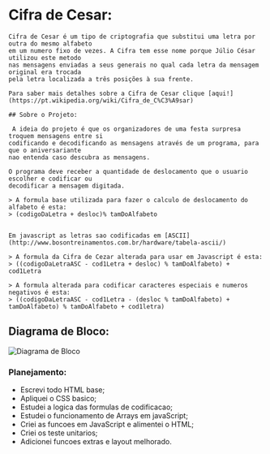 # Cifra de Cesar:

``` 
Cifra de Cesar é um tipo de criptografia que substitui uma letra por outra do mesmo alfabeto  
em um numero fixo de vezes. A Cifra tem esse nome porque Júlio César utilizou este metodo   
nas mensagens enviadas a seus generais no qual cada letra da mensagem original era trocada     
pela letra localizada a três posições à sua frente.

Para saber mais detalhes sobre a Cifra de Cesar clique [aqui!](https://pt.wikipedia.org/wiki/Cifra_de_C%C3%A9sar)  

## Sobre o Projeto: 

 A ideia do projeto é que os organizadores de uma festa surpresa troquem mensagens entre si     
codificando e decodificando as mensagens através de um programa, para que o aniversariante   
nao entenda caso descubra as mensagens.  

O programa deve receber a quantidade de deslocamento que o usuario escolher e codificar ou  
decodificar a mensagem digitada.    

> A formula base utilizada para fazer o calculo de deslocamento do alfabeto é esta:      
> (codigoDaLetra + desloc)% tamDoAlfabeto  


Em javascript as letras sao codificadas em [ASCII](http://www.bosontreinamentos.com.br/hardware/tabela-ascii/)   

> A formula da Cifra de Cezar alterada para usar em Javascript é esta:  
> ((codigoDaLetraASC - cod1Letra + desloc) % tamDoAlfabeto) + cod1Letra

> A formula alterada para codificar caracteres especiais e numeros negativos é esta:  
> ((codigoDaLetraASC - cod1Letra - (desloc % tamDoAlfabeto) + tamDoAlfabeto) % tamDoAlfabeto + cod1letra)
``` 
  
## Diagrama de Bloco:

![Diagrama de Bloco](https://github.com/faalbuquerque/caesar-cipher/blob/master/src/images/diagramadebloco.jpg)

### Planejamento:

- Escrevi todo HTML base;
- Apliquei o CSS basico;
- Estudei a logica das formulas de codificacao;
- Estudei o funcionamento de Arrays em javaScript;
- Criei as funcoes em JavaScript e alimentei o HTML;
- Criei os teste unitarios;
- Adicionei funcoes extras e layout melhorado.






